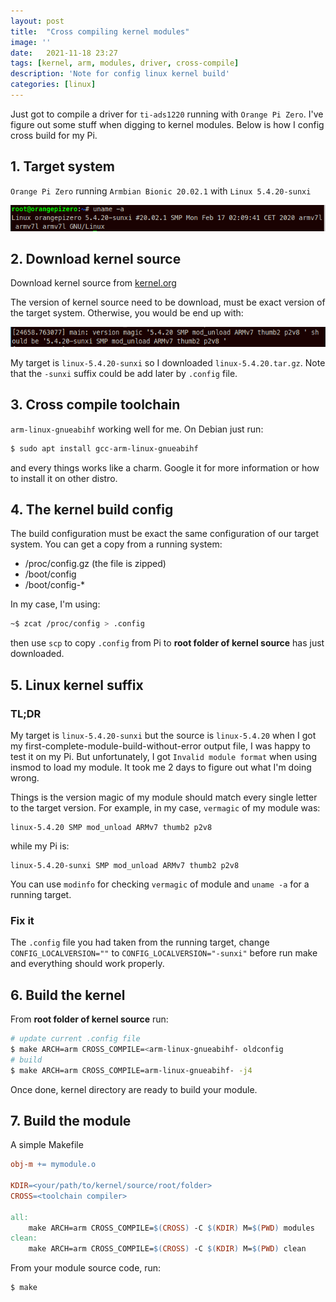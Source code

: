 ```yaml
---
layout: post
title:  "Cross compiling kernel modules"
image: ''
date:   2021-11-18 23:27
tags: [kernel, arm, modules, driver, cross-compile]
description: 'Note for config linux kernel build'
categories: [linux]
---
```


Just got to compile a driver for `ti-ads1220` running with `Orange Pi Zero`. 
I've figure out some stuff when digging to kernel modules. 
Below is how I config cross build for my Pi.

## 1. Target system

`Orange Pi Zero` running `Armbian Bionic 20.02.1` with `Linux 5.4.20-sunxi`

![alt target-system](/assets/cross-compiling-kernel-modules/target-system.png "armbian orange pi zero")

## 2. Download kernel source

Download kernel source from [kernel.org](https://mirrors.edge.kernel.org/pub/linux/kernel/)

The version of kernel source need to be download, must be exact version of 
the target system. Otherwise, you would be end up with:

![alt mod_unload](/assets/cross-compiling-kernel-modules/mod_unload.png "mod_unload caused by different magic version")

My target is `linux-5.4.20-sunxi` so I downloaded `linux-5.4.20.tar.gz`. 
Note that the `-sunxi` suffix could be add later by `.config` file.

## 3. Cross compile  toolchain

`arm-linux-gnueabihf` working well for me. 
On Debian just run:
```sh
$ sudo apt install gcc-arm-linux-gnueabihf
``` 
and every things works like a charm. Google it for more information or how to install it on other distro.

## 4. The kernel build config

The build configuration must be exact the same configuration 
of our target system.
You can get a copy from a running system:
- /proc/config.gz (the file is zipped)
- /boot/config
- /boot/config-*

In my case, I'm using:
```sh
~$ zcat /proc/config > .config
```

then use `scp` to copy `.config` from Pi to **root folder of kernel source** has just
downloaded.

## 5. Linux kernel suffix

### TL;DR

My target is `linux-5.4.20-sunxi` but the source is `linux-5.4.20` when I got 
my first-complete-module-build-without-error output file, I was happy to 
test it on my Pi. But unfortunately, I got `Invalid module format` when using
insmod to load my module. It took me 2 days to figure out what I'm doing wrong.

Things is the version magic of my module should match every single letter to 
the target version. For example, in my case, `vermagic` of my module was:
```
linux-5.4.20 SMP mod_unload ARMv7 thumb2 p2v8
```
while my Pi is:
```
linux-5.4.20-sunxi SMP mod_unload ARMv7 thumb2 p2v8
```
You can use `modinfo` for checking `vermagic` of module and `uname -a` for 
a running target.

### Fix it

The `.config` file you had taken from the running target, 
change `CONFIG_LOCALVERSION=""` to `CONFIG_LOCALVERSION="-sunxi"` before run 
make and everything should work properly.

## 6. Build the kernel

From **root folder of kernel source** run:
```sh
# update current .config file
$ make ARCH=arm CROSS_COMPILE=<arm-linux-gnueabihf- oldconfig
# build 
$ make ARCH=arm CROSS_COMPILE=arm-linux-gnueabihf- -j4
```
Once done, kernel directory are ready to build your module.

## 7. Build the module

A simple Makefile

```Makefile
obj-m += mymodule.o

KDIR=<your/path/to/kernel/source/root/folder>
CROSS=<toolchain compiler>

all:
	make ARCH=arm CROSS_COMPILE=$(CROSS) -C $(KDIR) M=$(PWD) modules
clean:
	make ARCH=arm CROSS_COMPILE=$(CROSS) -C $(KDIR) M=$(PWD) clean
```

From your module source code, run:

```sh 
$ make
```

<!-- [Reference](https://blukat.me/2017/12/cross-compile-arm-kernel-module/) -->































